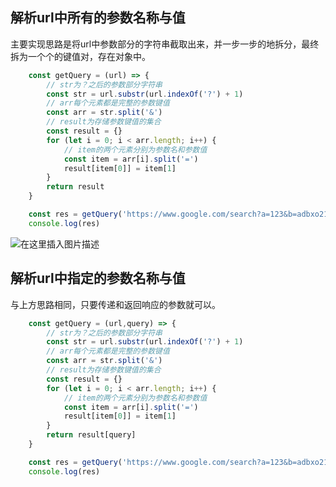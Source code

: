 ## 解析url中所有的参数名称与值
主要实现思路是将url中参数部分的字符串截取出来，并一步一步的地拆分，最终拆为一个个的键值对，存在对象中。

```javascript
    const getQuery = (url) => {
        // str为？之后的参数部分字符串
        const str = url.substr(url.indexOf('?') + 1)
        // arr每个元素都是完整的参数键值
        const arr = str.split('&')
        // result为存储参数键值的集合
        const result = {}
        for (let i = 0; i < arr.length; i++) {
            // item的两个元素分别为参数名和参数值
            const item = arr[i].split('=')
            result[item[0]] = item[1]
        }
        return result
    }

    const res = getQuery('https://www.google.com/search?a=123&b=adbxo213&c=UTF-8')
    console.log(res)
```

![在这里插入图片描述](https://img-blog.csdnimg.cn/eb1a7805de9c4dab91d9a2a938a4583d.png)


## 解析url中指定的参数名称与值
与上方思路相同，只要传递和返回响应的参数就可以。

```javascript
    const getQuery = (url,query) => {
        // str为？之后的参数部分字符串
        const str = url.substr(url.indexOf('?') + 1)
        // arr每个元素都是完整的参数键值
        const arr = str.split('&')
        // result为存储参数键值的集合
        const result = {}
        for (let i = 0; i < arr.length; i++) {
            // item的两个元素分别为参数名和参数值
            const item = arr[i].split('=')
            result[item[0]] = item[1]
        }
        return result[query]
    }

    const res = getQuery('https://www.google.com/search?a=123&b=adbxo213&c=UTF-8','a')
    console.log(res)
```